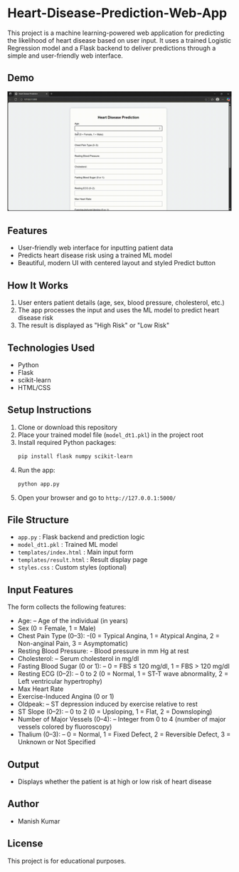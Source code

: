 
# Heart-Disease-Prediction-Web-App
This project is a machine learning-powered web application for predicting the likelihood of heart disease based on user input. It uses a trained Logistic Regression model and a Flask backend to deliver predictions through a simple and user-friendly web interface.


## Demo
![Demo of Heart Disease Prediction App](demo.gif)


## Features
- User-friendly web interface for inputting patient data
- Predicts heart disease risk using a trained ML model
- Beautiful, modern UI with centered layout and styled Predict button

## How It Works
1. User enters patient details (age, sex, blood pressure, cholesterol, etc.)
2. The app processes the input and uses the ML model to predict heart disease risk
3. The result is displayed as "High Risk" or "Low Risk"

## Technologies Used
- Python
- Flask
- scikit-learn
- HTML/CSS

## Setup Instructions
1. Clone or download this repository
2. Place your trained model file (`model_dt1.pkl`) in the project root
3. Install required Python packages:
   ```bash
   pip install flask numpy scikit-learn
   ```
4. Run the app:
   ```bash
   python app.py
   ```
5. Open your browser and go to `http://127.0.0.1:5000/`

## File Structure
- `app.py` : Flask backend and prediction logic
- `model_dt1.pkl` : Trained ML model
- `templates/index.html` : Main input form
- `templates/result.html` : Result display page
- `styles.css` : Custom styles (optional)

## Input Features
The form collects the following features:

- Age: – Age of the individual (in years)
- Sex (0 = Female, 1 = Male)
- Chest Pain Type (0–3): -(0 = Typical Angina, 1 = Atypical Angina, 2 = Non-anginal Pain, 3 = Asymptomatic)
- Resting Blood Pressure: - Blood pressure in mm Hg at rest
- Cholesterol: – Serum cholesterol in mg/dl
- Fasting Blood Sugar (0 or 1): – 0 = FBS ≤ 120 mg/dl, 1 = FBS > 120 mg/dl
- Resting ECG (0–2): – 0 to 2 (0 = Normal, 1 = ST-T wave abnormality, 2 = Left ventricular hypertrophy)
- Max Heart Rate
- Exercise-Induced Angina (0 or 1)
- Oldpeak: – ST depression induced by exercise relative to rest
- ST Slope (0–2): – 0 to 2 (0 = Upsloping, 1 = Flat, 2 = Downsloping)
- Number of Major Vessels (0–4): – Integer from 0 to 4 (number of major vessels colored by fluoroscopy)
- Thalium (0–3): – 0 = Normal, 1 = Fixed Defect, 2 = Reversible Defect, 3 = Unknown or Not Specified


## Output
- Displays whether the patient is at high or low risk of heart disease

## Author
- Manish Kumar 

## License
This project is for educational purposes.
